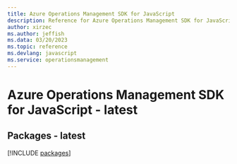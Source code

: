 ```yaml
---
title: Azure Operations Management SDK for JavaScript
description: Reference for Azure Operations Management SDK for JavaScript
author: xirzec
ms.author: jeffish
ms.data: 03/20/2023
ms.topic: reference
ms.devlang: javascript
ms.service: operationsmanagement
---
```

# Azure Operations Management SDK for JavaScript - latest
## Packages - latest
[!INCLUDE [packages](operations-management-index.md)]